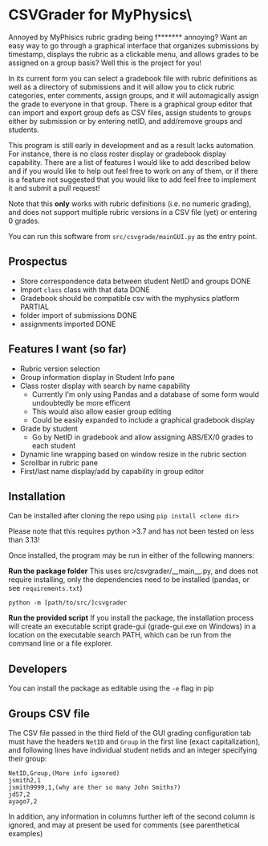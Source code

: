 # CSVGrader for MyPhysics\

Annoyed by MyPhisics rubric grading being f******* annoying? Want an easy way to go through a graphical interface that organizes submissions
by timestamp, displays the rubric as a clickable menu, and allows grades to be assigned on a group basis? Well this is the project for you! 

In its current form you can select a gradebook file with rubric definitions as well as a directory of submissions and it will allow you to 
click rubric categories, enter comments, assign groups, and it will automagically assign the grade to everyone in that group. There is a 
graphical group editor that can import and export group defs as CSV files, assign students to groups either by submission or by entering netID,
and add/remove groups and students. 

This program is still early in development and as a result lacks automation. For instance, there is no class roster display or gradebook 
display capability. There are a list of features I would like to add described below and if you would like to help out feel free to work on 
any of them, or if there is a feature not suggested that you would like to add feel free to implement it and submit a pull request!

Note that this **only** works with rubric definitions (i.e. no numeric grading), and does not support multiple rubric versions in a CSV file (yet) or entering 0 grades.

You can run this software from `src/csvgrade/mainGUI.py` as the entry point. 


## Prospectus

- Store correspondence data between student NetID and groups DONE
- Import `class` class with that data DONE
- Gradebook should be compatible csv with the myphysics platform PARTIAL
- folder import of submissions DONE
- assignments imported DONE

## Features I want (so far)
- Rubric version selection 
- Group information display in Student Info pane
- Class roster display with search by name capability
   - Currently I'm only using Pandas and a database of some form would undoubtedly be more efficent
   - This would also allow easier group editing
   - Could be easily expanded to include a graphical gradebook display
- Grade by student
    - Go by NetID in gradebook and allow assigning ABS/EX/0 grades to each student
- Dynamic line wrapping based on window resize in the rubric section
- Scrollbar in rubric pane
- First/last name display/add by capability in group editor


## Installation

Can be installed after cloning the repo using
`pip install <clone dir>`

Please note that this requires python >3.7 and has not been tested on less than 3.13!

Once installed, the program may be run in either of the following
manners:

**Run the package folder**
This uses src/csvgrader/\_\_main\_\_.py, and does not require installing,
only the dependencies need to be installed (pandas, or see `requirements.txt`)
```shell
python -m [path/to/src/]csvgrader
```

**Run the provided script**
If you install the package, the installation process will create an
executable script grade-gui (grade-gui.exe on Windows) in a location
on the executable search PATH, which can be
run from the command line or a file explorer.

## Developers
You can install the package as editable using the `-e` flag in pip


## Groups CSV file

The CSV file passed in the third field of the GUI grading configuration tab
must have the headers `NetID` and `Group` in the first line (exact capitalization),
and following lines have individual student netids and an integer
specifying their group:
```text
NetID,Group,(More info ignored)
jsmith2,1
jsmith9999,1,(why are ther so many John Smiths?)
jd57,2
ayago7,2
```

In addition, any information in columns further left of the second
column is ignored, and may at present be used for comments (see
parenthetical examples)

